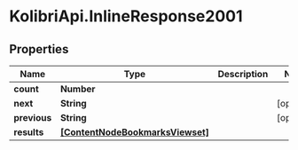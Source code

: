 # KolibriApi.InlineResponse2001

## Properties
Name | Type | Description | Notes
------------ | ------------- | ------------- | -------------
**count** | **Number** |  | 
**next** | **String** |  | [optional] 
**previous** | **String** |  | [optional] 
**results** | [**[ContentNodeBookmarksViewset]**](ContentNodeBookmarksViewset.md) |  | 


